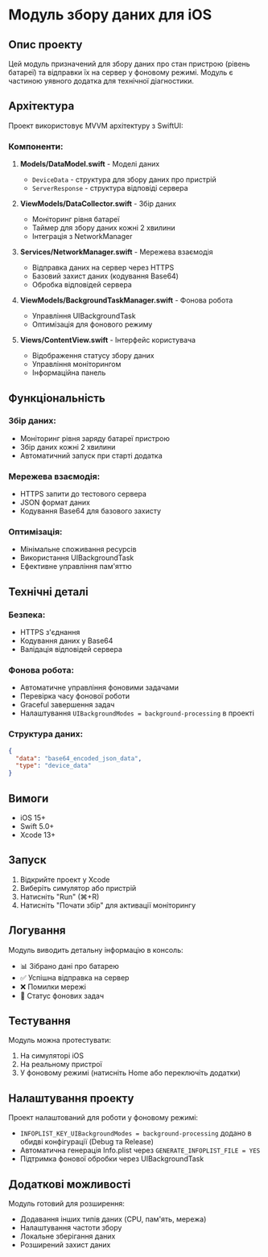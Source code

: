 # Модуль збору даних для iOS

## Опис проекту

Цей модуль призначений для збору даних про стан пристрою (рівень батареї) та відправки їх на сервер у фоновому режимі. Модуль є частиною уявного додатка для технічної діагностики.

## Архітектура

Проект використовує MVVM архітектуру з SwiftUI:

### Компоненти:

1. **Models/DataModel.swift** - Моделі даних
   - `DeviceData` - структура для збору даних про пристрій
   - `ServerResponse` - структура відповіді сервера

2. **ViewModels/DataCollector.swift** - Збір даних
   - Моніторинг рівня батареї
   - Таймер для збору даних кожні 2 хвилини
   - Інтеграція з NetworkManager

3. **Services/NetworkManager.swift** - Мережева взаємодія
   - Відправка даних на сервер через HTTPS
   - Базовий захист даних (кодування Base64)
   - Обробка відповідей сервера

4. **ViewModels/BackgroundTaskManager.swift** - Фонова робота
   - Управління UIBackgroundTask
   - Оптимізація для фонового режиму

5. **Views/ContentView.swift** - Інтерфейс користувача
   - Відображення статусу збору даних
   - Управління моніторингом
   - Інформаційна панель

## Функціональність

### Збір даних:
- Моніторинг рівня заряду батареї пристрою
- Збір даних кожні 2 хвилини
- Автоматичний запуск при старті додатка

### Мережева взаємодія:
- HTTPS запити до тестового сервера
- JSON формат даних
- Кодування Base64 для базового захисту

### Оптимізація:
- Мінімальне споживання ресурсів
- Використання UIBackgroundTask
- Ефективне управління пам'яттю

## Технічні деталі

### Безпека:
- HTTPS з'єднання
- Кодування даних у Base64
- Валідація відповідей сервера

### Фонова робота:
- Автоматичне управління фоновими задачами
- Перевірка часу фонової роботи
- Graceful завершення задач
- Налаштування `UIBackgroundModes = background-processing` в проекті

### Структура даних:
```json
{
  "data": "base64_encoded_json_data",
  "type": "device_data"
}
```

## Вимоги

- iOS 15+
- Swift 5.0+
- Xcode 13+

## Запуск

1. Відкрийте проект у Xcode
2. Виберіть симулятор або пристрій
3. Натисніть "Run" (⌘+R)
4. Натисніть "Почати збір" для активації моніторингу

## Логування

Модуль виводить детальну інформацію в консоль:
- 📊 Зібрано дані про батарею
- ✅ Успішна відправка на сервер
- ❌ Помилки мережі
- 🔄 Статус фонових задач

## Тестування

Модуль можна протестувати:
1. На симуляторі iOS
2. На реальному пристрої
3. У фоновому режимі (натисніть Home або переключіть додатки)

## Налаштування проекту

Проект налаштований для роботи у фоновому режимі:
- `INFOPLIST_KEY_UIBackgroundModes = background-processing` додано в обидві конфігурації (Debug та Release)
- Автоматична генерація Info.plist через `GENERATE_INFOPLIST_FILE = YES`
- Підтримка фонової обробки через UIBackgroundTask

## Додаткові можливості

Модуль готовий для розширення:
- Додавання інших типів даних (CPU, пам'ять, мережа)
- Налаштування частоти збору
- Локальне зберігання даних
- Розширений захист даних 